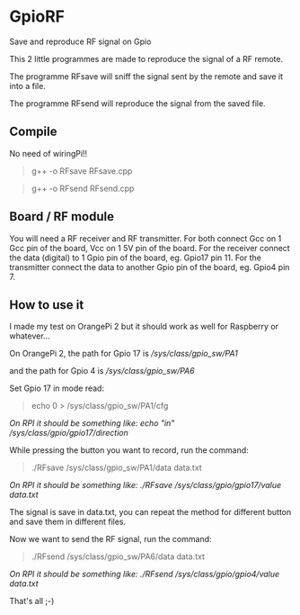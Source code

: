 # GpioRF
Save and reproduce RF signal on Gpio

This 2 little programmes are made to reproduce the signal of a RF remote.


The programme RFsave will sniff the signal sent by the remote and save it into a file.

The programme RFsend will reproduce the signal from the saved file.

## Compile

No need of wiringPi!!

> g++ -o RFsave RFsave.cpp

> g++ -o RFsend RFsend.cpp

## Board / RF module

You will need a RF receiver and RF transmitter. For both connect Gcc on 1 Gcc pin of the board, Vcc on 1 5V pin of the board. For the receiver connect the data (digital) to 1 Gpio pin of the board, eg. Gpio17 pin 11. For the transmitter  connect the data to another Gpio pin of the board, eg. Gpio4 pin 7.

## How to use it

I made my test on OrangePi 2 but it should work as well for Raspberry or whatever...

On OrangePi 2, the path for Gpio 17 is */sys/class/gpio_sw/PA1*

and the path for Gpio 4 is */sys/class/gpio_sw/PA6*


Set Gpio 17 in mode read: 
> echo 0 > /sys/class/gpio_sw/PA1/cfg

*On RPI it should be something like: echo "in" /sys/class/gpio/gpio17/direction*

While pressing the button you want to record, run the command: 
> ./RFsave /sys/class/gpio_sw/PA1/data data.txt

*On RPI it should be something like: ./RFsave /sys/class/gpio/gpio17/value data.txt*

The signal is save in data.txt, you can repeat the method for different button and save them in different files.

Now we want to send the RF signal, run the command: 
> ./RFsend /sys/class/gpio_sw/PA6/data data.txt

*On RPI it should be something like: ./RFsend /sys/class/gpio/gpio4/value data.txt*

That's all ;-)


